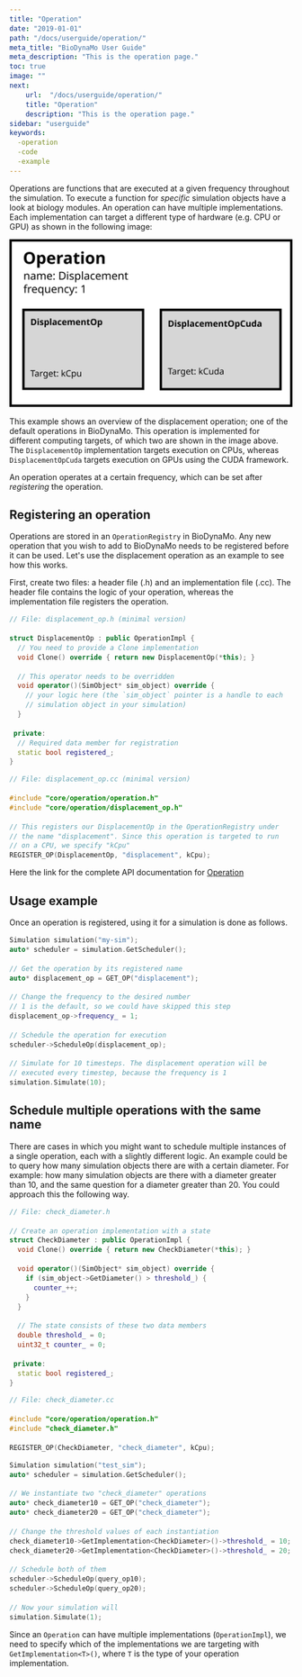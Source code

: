 ```yaml
---
title: "Operation"
date: "2019-01-01"
path: "/docs/userguide/operation/"
meta_title: "BioDynaMo User Guide"
meta_description: "This is the operation page."
toc: true
image: ""
next:
    url:  "/docs/userguide/operation/"
    title: "Operation"
    description: "This is the operation page."
sidebar: "userguide"
keywords:
  -operation
  -code
  -example
---
```


Operations are functions that are executed at a given frequency throughout
the simulation.
To execute a function for *specific* simulation objects have a look at
biology modules.
An operation can have multiple implementations. Each implementation can target a different type of hardware (e.g. CPU or GPU) as shown in the following image:

![Operation Overview](images/operation.svg)

This example shows an overview of the displacement operation; one of the default operations in BioDynaMo.
This operation is implemented for different computing targets, of which two are shown in the image above.
The `DisplacementOp` implementation targets execution on CPUs, whereas `DisplacementOpCuda` targets execution on GPUs using the CUDA framework.

An operation operates at a certain frequency, which can be set after *registering* the operation.

## Registering an operation

Operations are stored in an `OperationRegistry` in BioDynaMo.
Any new operation that you wish to add to BioDynaMo needs to be registered before it can be used.
Let's use the displacement operation as an example to see how this works.

First, create two files: a header file (.h) and an implementation file (.cc).
The header file contains the logic of your operation, whereas the implementation file registers the operation.

```cpp
// File: displacement_op.h (minimal version)

struct DisplacementOp : public OperationImpl {
  // You need to provide a Clone implementation
  void Clone() override { return new DisplacementOp(*this); }

  // This operator needs to be overridden
  void operator()(SimObject* sim_object) override {
    // your logic here (the `sim_object` pointer is a handle to each 
    // simulation object in your simulation)
  }

 private:
  // Required data member for registration
  static bool registered_;
}

```

```cpp
// File: displacement_op.cc (minimal version)

#include "core/operation/operation.h"
#include "core/operation/displacement_op.h"

// This registers our DisplacementOp in the OperationRegistry under 
// the name "displacement". Since this operation is targeted to run 
// on a CPU, we specify "kCpu"
REGISTER_OP(DisplacementOp, "displacement", kCpu);

```

Here the link for the complete API documentation for [Operation](/bioapi/structbdm_1_1Operation.html)

## Usage example

Once an operation is registered, using it for a simulation is done as follows.

```cpp
Simulation simulation("my-sim");
auto* scheduler = simulation.GetScheduler();

// Get the operation by its registered name
auto* displacement_op = GET_OP("displacement");

// Change the frequency to the desired number
// 1 is the default, so we could have skipped this step
displacement_op->frequency_ = 1;

// Schedule the operation for execution
scheduler->ScheduleOp(displacement_op);

// Simulate for 10 timesteps. The displacement operation will be 
// executed every timestep, because the frequency is 1
simulation.Simulate(10);
```

## Schedule multiple operations with the same name

There are cases in which you might want to schedule multiple instances of a single operation, each with a slightly different logic.
An example could be to query how many simulation objects there are with a certain diameter. For example: how many simulation objects are there with a diameter greater than 10, and the same question for a diameter greater than 20.
You could approach this the following way.

```cpp
// File: check_diameter.h

// Create an operation implementation with a state
struct CheckDiameter : public OperationImpl {
  void Clone() override { return new CheckDiameter(*this); }
  
  void operator()(SimObject* sim_object) override {
    if (sim_object->GetDiameter() > threshold_) {
      counter_++;
    }
  }

  // The state consists of these two data members
  double threshold_ = 0;
  uint32_t counter_ = 0;
  
 private:
  static bool registered_;
}

```

```cpp
// File: check_diameter.cc

#include "core/operation/operation.h"
#include "check_diameter.h"

REGISTER_OP(CheckDiameter, "check_diameter", kCpu);

```

```cpp
Simulation simulation("test_sim");
auto* scheduler = simulation.GetScheduler();

// We instantiate two "check_diameter" operations
auto* check_diameter10 = GET_OP("check_diameter");
auto* check_diameter20 = GET_OP("check_diameter");

// Change the threshold values of each instantiation
check_diameter10->GetImplementation<CheckDiameter>()->threshold_ = 10;
check_diameter20->GetImplementation<CheckDiameter>()->threshold_ = 20;

// Schedule both of them
scheduler->ScheduleOp(query_op10);
scheduler->ScheduleOp(query_op20);

// Now your simulation will 
simulation.Simulate(1);
```

Since an `Operation` can have multiple implementations (`OperationImpl`), we need to specify which of the implementations we are targeting with `GetImplementation<T>()`, where `T` is the type of your operation implementation.
